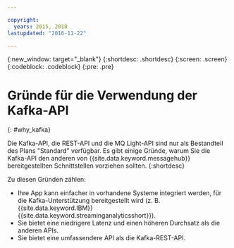 ```yaml
---

copyright:
  years: 2015, 2018
lastupdated: "2016-11-22"

---
```


{:new_window: target="_blank"}
{:shortdesc: .shortdesc}
{:screen: .screen}
{:codeblock: .codeblock}
{:pre: .pre}

# Gründe für die Verwendung der Kafka-API
{: #why_kafka}

Die Kafka-API, die REST-API und die MQ Light-API sind nur als Bestandteil des Plans "Standard" verfügbar.
Es gibt einige Gründe, warum Sie die Kafka-API
den anderen von {{site.data.keyword.messagehub}} bereitgestellten Schnittstellen vorziehen sollten.
{:shortdesc}

Zu diesen Gründen zählen:

* Ihre App kann einfacher in vorhandene Systeme integriert werden, für die Kafka-Unterstützung bereitgestellt wird (z. B. {{site.data.keyword.IBM}} {{site.data.keyword.streaminganalyticsshort}}).
* Sie bietet eine niedrigere Latenz und einen höheren Durchsatz als die anderen APIs.
* Sie bietet eine umfassendere API als die Kafka-REST-API.
